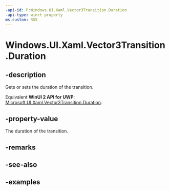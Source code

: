 ```yaml
---
-api-id: P:Windows.UI.Xaml.Vector3Transition.Duration
-api-type: winrt property
ms.custom: RS5
---
```


<!-- Property syntax.
public TimeSpan Duration { get;  set; }
-->

# Windows.UI.Xaml.Vector3Transition.Duration

## -description
Gets or sets the duration of the transition.

Equivalent **WinUI 2 API for UWP**: [Microsoft.UI.Xaml.Vector3Transition.Duration](/windows/winui/api/microsoft.ui.xaml.vector3transition.duration).

## -property-value

The duration of the transition.

## -remarks

## -see-also

## -examples

